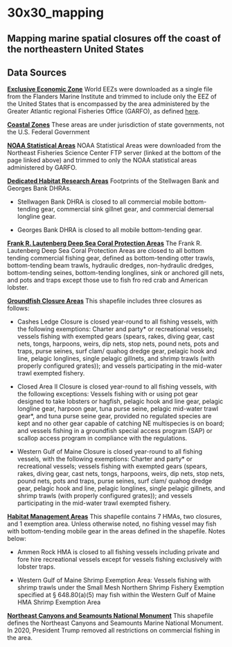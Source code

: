 # 30x30_mapping
## Mapping marine spatial closures off the coast of the northeastern United States

## Data Sources
[**Exclusive Economic Zone**](https://doi.org/10.14284/312)
World EEZs were downloaded as a single file from the Flanders Marine Institute and trimmed to include only the EEZ of the United States that is encompassed by the area administered by the Greater Atlantic regional Fisheries Office (GARFO), as defined [here](https://www.fisheries.noaa.gov/resource/map/greater-atlantic-region-statistical-areas). 

[**Coastal Zones**](http://pubs.usgs.gov/of/2013/1284/)
These areas are under jurisdiction of state governments, not the U.S. Federal Government

[**NOAA Statistical Areas**](https://www.fisheries.noaa.gov/resource/map/greater-atlantic-region-statistical-areas)
NOAA Statistical Areas were downloaded from the Northeast Fisheries Science Center FTP server (linked at the bottom of the page linked above) and trimmed to only the NOAA statistical areas administered by GARFO. 

[**Dedicated Habitat Research Areas**](https://www.fisheries.noaa.gov/resource/map/dedicated-habitat-research-areas-map-gis)
Footprints of the Stellwagen Bank and Georges Bank DHRAs. 

- Stellwagen Bank DHRA is closed to all commercial mobile bottom-tending gear, commercial sink gillnet gear, and commercial demersal longline gear. 

- Georges Bank DHRA is closed to all mobile bottom-tending gear. 

[**Frank R. Lautenberg Deep Sea Coral Protection Areas**](https://www.fisheries.noaa.gov/resource/map/frank-r-lautenberg-deep-sea-coral-protection-areas-map-gis)
The Frank R. Lautenberg Deep Sea Coral Protection Areas are closed to all bottom tending commercial fishing gear, defined as bottom-tending otter trawls, bottom-tending beam trawls, hydraulic dredges, non-hydraulic dredges, bottom-tending seines, bottom-tending longlines, sink or anchored gill nets, and pots and traps except those use to fish fro red crab and American lobster. 

[**Groundfish Closure Areas**](https://www.fisheries.noaa.gov/resource/map/northeast-groundfish-closure-areas)
This shapefile includes three closures as follows:

- Cashes Ledge Closure is closed year-round to all fishing vessels, with the following exemptions: Charter and party* or recreational vessels; vessels fishing with exempted gears (spears, rakes, diving gear, cast nets, tongs, harpoons, weirs, dip nets, stop nets, pound nets, pots and traps, purse seines, surf clam/ quahog dredge gear, pelagic hook and line, pelagic longlines, single pelagic gillnets, and shrimp trawls (with properly configured grates)); and vessels participating in the mid-water trawl exempted fishery.

- Closed Area II Closure is closed year-round to all fishing vessels, with the following exceptions:  Vessels fishing with or using pot gear designed to take lobsters or hagfish, pelagic hook and line gear, pelagic longline gear, harpoon gear, tuna purse seine, pelagic mid-water trawl gear*, and tuna purse seine gear, provided no regulated species are kept and no other gear capable of catching NE multispecies is on board; and vessels fishing in a groundfish special access program (SAP) or scallop access program in compliance with the regulations.

- Western Gulf of Maine Closure is closed year-round to all fishing vessels, with the following exemptions: Charter and party* or recreational vessels; vessels fishing with exempted gears (spears, rakes, diving gear, cast nets, tongs, harpoons, weirs, dip nets, stop nets, pound nets, pots and traps, purse seines, surf clam/ quahog dredge gear, pelagic hook and line, pelagic longlines, single pelagic gillnets, and shrimp trawls (with properly configured grates)); and vessels participating in the mid-water trawl exempted fishery.

[**Habitat Management Areas**](https://www.fisheries.noaa.gov/resource/map/habitat-management-areas-map-gis)
This shapefile contains 7 HMAs, two closures, and 1 exemption area. Unless otherwise noted, no fishing vessel may fish with bottom-tending mobile gear in the areas defined in the shapefile. Notes below:

- Ammen Rock HMA is closed to all fishing vessels including private and fore hire recreational vessels except for vessels fishing exclusively with lobster traps. 

- Western Gulf of Maine Shrimp Exemption Area: Vessels fishing with shrimp trawls under the Small Mesh Northern Shrimp Fishery Exemption specified at § 648.80(a)(5) may fish within the Western Gulf of Maine HMA Shrimp Exemption Area

[**Northeast Canyons and Seamounts National Monument**](https://www.fisheries.noaa.gov/resource/map/northeast-canyons-and-seamounts-marine-national-monument-map-gis-data)
This shapefile defines the Northeast Canyons and Seamounts Marine National Monument. In 2020, President Trump removed all restrictions on commercial fishing in the area. 
